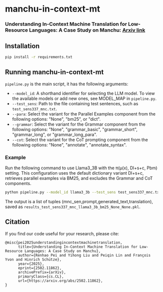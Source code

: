 ﻿# manchu-in-context-mt

### Understanding In-Context Machine Translation for Low-Resource Languages: A Case Study on Manchu: [Arxiv link](https://arxiv.org/pdf/2502.11862)  
  

## Installation

```bash
pip install -r requirements.txt
```

## Running manchu-in-context-mt

`pipeline.py` is the main script, it has the following arguments:

- `--model_id`: A shorthand identifier for selecting the LLM model. To view the available models or add new ones, see MODEL_MAP in `pipeline.py`.
- `--test_sens`: Path to the file containing test sentences, such as `test_sens337_mnc.txt`.
- `--para`: Select the variant for the Parallel Examples component from the following options: "None", "bm25", or "dict".
- `--grammar`: Select the variant for the Grammar component from the following options: "None", "grammar_basic", "grammar_short", "grammar_long", or "grammar_long_para".
- `--cot`: Select the variant for the CoT prompting component from the following options: "None", "annotate", "annotate_syntax".

### Example
Run the following command to use Llama3_3B with the π(μ(x), Dl+s+c, Pbm) setting. This configuration uses the default dictionary variant Dl+s+c, retrieves parallel examples via BM25, and excludes the Grammar and CoT components.
```bash
python pipeline.py --model_id llama3_3b --test_sens test_sens337_mnc.txt --para bm25 --grammar None --cot None
```
The output is a list of tuples (mnc_sen,prompt,generated_text,translation), saved as `results_test_sens337_mnc_llama3_3b_bm25_None_None.pkl`.

## Citation
If you find our code useful for your research, please cite:

```
@misc{pei2025understandingincontextmachinetranslation,
      title={Understanding In-Context Machine Translation for Low-Resource Languages: A Case Study on Manchu}, 
      author={Renhao Pei and Yihong Liu and Peiqin Lin and François Yvon and Hinrich Schütze},
      year={2025},
      eprint={2502.11862},
      archivePrefix={arXiv},
      primaryClass={cs.CL},
      url={https://arxiv.org/abs/2502.11862}, 
}
```
